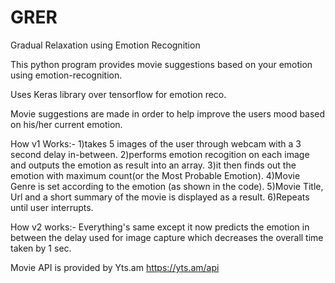 # GRER
Gradual Relaxation using Emotion Recognition

This python program provides movie suggestions based on your emotion using emotion-recognition.

Uses Keras library over tensorflow for emotion reco.

Movie suggestions are made in order to help improve the users mood based on his/her current emotion.

How v1 Works:-
  1)takes 5 images of the user through webcam with a 3 second delay in-between.
  2)performs emotion recogition on each image and outputs the emotion as result into an array.
  3)it then finds out the emotion with maximum count(or the Most Probable Emotion).
  4)Movie Genre is set according to the emotion (as shown in the code).
  5)Movie Title, Url and a short summary of the movie is displayed as a result.
  6)Repeats until user interrupts.
  
How v2 works:-
  Everything's same except it now predicts the emotion in between the delay used for image capture which decreases the overall time taken     by 1 sec.
  
Movie API is provided by Yts.am
   https://yts.am/api
